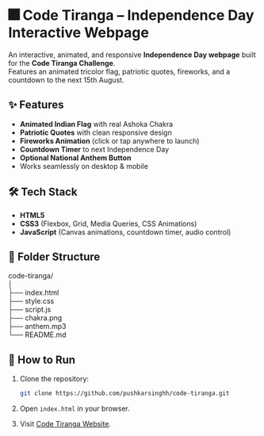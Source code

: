 # 🎆 Code Tiranga – Independence Day Interactive Webpage

An interactive, animated, and responsive **Independence Day webpage** built for the **Code Tiranga Challenge**.  
Features an animated tricolor flag, patriotic quotes, fireworks, and a countdown to the next 15th August.

## ✨ Features
- **Animated Indian Flag** with real Ashoka Chakra
- **Patriotic Quotes** with clean responsive design
- **Fireworks Animation** (click or tap anywhere to launch)
- **Countdown Timer** to next Independence Day
- **Optional National Anthem Button**
- Works seamlessly on desktop & mobile

## 🛠️ Tech Stack
- **HTML5**
- **CSS3** (Flexbox, Grid, Media Queries, CSS Animations)
- **JavaScript** (Canvas animations, countdown timer, audio control)

## 📂 Folder Structure
code-tiranga/  
│  
├── index.html  
├── style.css     
├── script.js   
├── chakra.png   
├── anthem.mp3  
└── README.md   

## 🚀 How to Run
1. Clone the repository:
   ```bash
   git clone https://github.com/pushkarsinghh/code-tiranga.git
   ```
2. Open `index.html` in your browser.  

3. Visit [Code Tiranga Website](https://pushkarsinghh.github.io/code-tiranga/).
